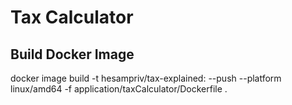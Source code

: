 # Tax Calculator


## Build Docker Image
docker image build -t hesampriv/tax-explained:<version> --push --platform linux/amd64 -f application/taxCalculator/Dockerfile .